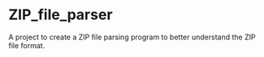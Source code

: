 # ZIP_file_parser
A project to create a ZIP file parsing program to better understand the ZIP file format.
